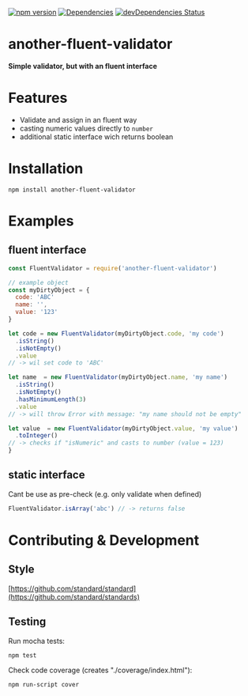 [![npm version](https://badge.fury.io/js/fluent-validator.svg)](http://badge.fury.io/js/another-fluent-validator)
[![Dependencies](https://david-dm.org/loge5/node-fluent-validator.svg)](https://david-dm.org/loge5/node-fluent-validator) 
[![devDependencies Status](https://david-dm.org/loge5/node-fluent-validator/dev-status.svg)](https://david-dm.org/loge5/node-fluent-validator?type=dev)

# another-fluent-validator

**Simple validator, but with an fluent interface**

# Features

* Validate and assign in an fluent way
* casting numeric values directly to `number`
* additional static interface wich returns boolean

# Installation

```
npm install another-fluent-validator
```
# Examples

## fluent interface

```javascript
const FluentValidator = require('another-fluent-validator')

// example object
const myDirtyObject = {
  code: 'ABC'
  name: '',
  value: '123'
}

let code = new FluentValidator(myDirtyObject.code, 'my code')
  .isString()
  .isNotEmpty()
  .value
// -> wil set code to 'ABC'

let name  = new FluentValidator(myDirtyObject.name, 'my name')
  .isString()
  .isNotEmpty()
  .hasMinimumLength(3)
  .value
// -> will throw Error with message: "my name should not be empty"

let value  = new FluentValidator(myDirtyObject.value, 'my value')
  .toInteger()
// -> checks if "isNumeric" and casts to number (value = 123)
}
```

## static interface

Cant be use as pre-check (e.g. only validate when defined)

```javascript
FluentValidator.isArray('abc') // -> returns false
```

# Contributing & Development

## Style

[https://github.com/standard/standard](https://github.com/standard/standards)

## Testing

Run mocha tests:

`npm test`

Check code coverage (creates "./coverage/index.html"):

`npm run-script cover`
